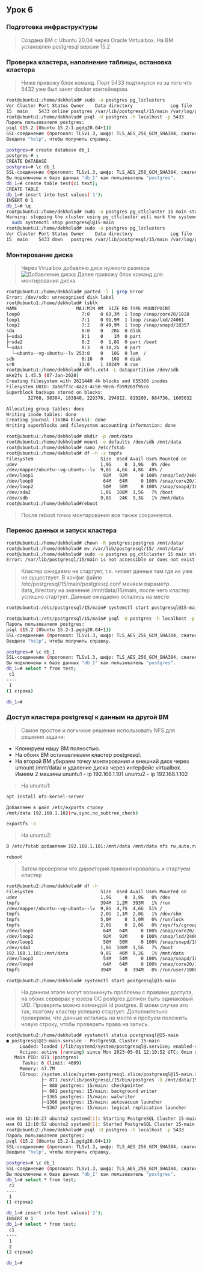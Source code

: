 ## Урок 6

### Подготовка инфраструктуры
> Создана ВМ с Ubuntu 20.04 через Oracle Virtualbox.
  На ВМ установлен postgresql версии 15.2
### Проверка кластера, наполнение таблицы, остановка кластера
> Ниже привожу блок команд. Порт 5433 подтянулся из за того что 5432 уже был занят docker контейнером.

```bash
root@ubuntu1:/home/dekholud# sudo -u postgres pg_lsclusters
Ver Cluster Port Status Owner    Data directory              Log file
15  main    5433 online postgres /var/lib/postgresql/15/main /var/log/postgresql/postgresql-15-main.log
root@ubuntu1:/home/dekholud# psql -U postgres -h localhost -p 5433
Пароль пользователя postgres:
psql (15.2 (Ubuntu 15.2-1.pgdg20.04+1))
SSL-соединение (протокол: TLSv1.3, шифр: TLS_AES_256_GCM_SHA384, сжатие: выкл.)
Введите "help", чтобы получить справку.

postgres=# create database db_1
postgres-# ;
CREATE DATABASE
postgres=# \c db_1
SSL-соединение (протокол: TLSv1.3, шифр: TLS_AES_256_GCM_SHA384, сжатие: выкл.)
Вы подключены к базе данных "db_1" как пользователь "postgres".
db_1=# create table test(c1 text);
CREATE TABLE
db_1=# insert into test values('1');
INSERT 0 1
db_1=# \q
root@ubuntu1:/home/dekholud# sudo -u postgres pg_ctlcluster 15 main stop
Warning: stopping the cluster using pg_ctlcluster will mark the systemd unit as failed. Consider using systemctl:
  sudo systemctl stop postgresql@15-main
root@ubuntu1:/home/dekholud# sudo -u postgres pg_lsclusters
Ver Cluster Port Status Owner    Data directory              Log file
15  main    5433 down   postgres /var/lib/postgresql/15/main /var/log/postgresql/postgresql-15-main.log
```
### Монтирование диска
> Через Virualbox добавляю диск нужного размера
![Добавление диска](img/hdd.png?raw=true "Добавление диска")
Далее привожу блок команд для монтирования диска

```bash
root@ubuntu1:/home/dekholud# parted -l | grep Error
Error: /dev/sdb: unrecognised disk label
root@ubuntu1:/home/dekholud# lsblk
NAME                      MAJ:MIN RM  SIZE RO TYPE MOUNTPOINT
loop0                       7:0    0 63,3M  1 loop /snap/core20/1828
loop1                       7:1    0 91,9M  1 loop /snap/lxd/24061
loop2                       7:2    0 49,9M  1 loop /snap/snapd/18357
sda                         8:0    0   20G  0 disk
├─sda1                      8:1    0    1M  0 part
├─sda2                      8:2    0  1,8G  0 part /boot
└─sda3                      8:3    0 18,2G  0 part
  └─ubuntu--vg-ubuntu--lv 253:0    0   10G  0 lvm  /
sdb                         8:16   0   10G  0 disk
sr0                        11:0    1 1024M  0 rom
root@ubuntu1:/home/dekholud# mkfs.ext4 -L datapartition /dev/sdb
mke2fs 1.45.5 (07-Jan-2020)
Creating filesystem with 2621440 4k blocks and 655360 inodes
Filesystem UUID: 3ab6ff3c-4a23-4c50-90c6-fb99269f95c6
Superblock backups stored on blocks:
        32768, 98304, 163840, 229376, 294912, 819200, 884736, 1605632

Allocating group tables: done
Writing inode tables: done
Creating journal (16384 blocks): done
Writing superblocks and filesystem accounting information: done

root@ubuntu1:/home/dekholud# mkdir -p /mnt/data
root@ubuntu1:/home/dekholud# mount -o defaults /dev/sdb /mnt/data
root@ubuntu1:/home/dekholud# nano /etc/fstab
root@ubuntu1:/home/dekholud# df -h -x tmpfs
Filesystem                         Size  Used Avail Use% Mounted on
udev                               1,9G     0  1,9G   0% /dev
/dev/mapper/ubuntu--vg-ubuntu--lv  9,8G  4,6G  4,8G  49% /
/dev/loop1                          92M   92M     0 100% /snap/lxd/24061
/dev/loop0                          64M   64M     0 100% /snap/core20/1828
/dev/loop2                          50M   50M     0 100% /snap/snapd/18357
/dev/sda2                          1,8G  108M  1,5G   7% /boot
/dev/sdb                           9,8G   24K  9,3G   1% /mnt/data
root@ubuntu1:/home/dekholud#reboot
```
> После reboot точка монтирования все также сохраняется.

### Перенос данных и запуск кластера
```bash
root@ubuntu1:/home/dekholud# chown -R postgres:postgres /mnt/data/
root@ubuntu1:/home/dekholud# mv /var/lib/postgresql/15/ /mnt/data/
root@ubuntu1:/home/dekholud# sudo -u postgres pg_ctlcluster 15 main start
Error: /var/lib/postgresql/15/main is not accessible or does not exist
```
> Кластер ожидаемо не стартует, т.к. читает данные там где их уже не существует. В конфиг файле /etc/postgresql/15/main/postgresql.conf меняем параметр data_directory на значение /mnt/data/15/main, после чего кластер успешно стартует. Данные ожидаемо остались на месте:
```bash
root@ubuntu1:/etc/postgresql/15/main# systemctl start postgresql@15-main

root@ubuntu1:/etc/postgresql/15/main# psql -U postgres -h localhost -p 5433
Пароль пользователя postgres:
psql (15.2 (Ubuntu 15.2-1.pgdg20.04+1))
SSL-соединение (протокол: TLSv1.3, шифр: TLS_AES_256_GCM_SHA384, сжатие: выкл.)
Введите "help", чтобы получить справку.

postgres=# \c db_1
SSL-соединение (протокол: TLSv1.3, шифр: TLS_AES_256_GCM_SHA384, сжатие: выкл.)
Вы подключены к базе данных "db_1" как пользователь "postgres".
db_1=# select * from test;
 c1
----
 1
(1 строка)

db_1=#
```

### Доступ кластера postgresql к данным на другой ВМ

> Самое простое и логичное решение использовать NFS для решения задачи:

- Клонируем нашу ВМ полностью.
- На обоих ВМ останавливаем кластер postgresql.
- На второй ВМ убираем точку монтирования и внешний диск через umount /mnt/data/ и удаление диска через интерфейс virtualbox.
Имеем 2 машины
ununtu1 - ip 192.168.1.101
ununtu2 - ip 192.168.1.102

> На ununtu1:

```bash
apt install nfs-kernel-server

Добавляем в файл /etc/exports строку 
/mnt/data 192.168.1.102(rw,sync,no_subtree_check)

exportfs -a
```
> На ununtu2:

```bash
В /etc/fstab добавляем 192.168.1.101:/mnt/data /mnt/data nfs rw,auto,rw 0 2

reboot
```
> Затем проверяем что директория примонтировалась и стартуем кластер

```bash
root@ubuntu2:/home/dekholud# df -h
Filesystem                         Size  Used Avail Use% Mounted on
udev                               1,9G     0  1,9G   0% /dev
tmpfs                              394M  1,2M  393M   1% /run
/dev/mapper/ubuntu--vg-ubuntu--lv  9,8G  4,7G  4,6G  51% /
tmpfs                              2,0G  1,1M  2,0G   1% /dev/shm
tmpfs                              5,0M     0  5,0M   0% /run/lock
tmpfs                              2,0G     0  2,0G   0% /sys/fs/cgroup
/dev/loop0                          64M   64M     0 100% /snap/core20/1828
/dev/loop2                          92M   92M     0 100% /snap/lxd/24061
/dev/loop1                          50M   50M     0 100% /snap/snapd/18357
/dev/sda2                          1,8G  108M  1,5G   7% /boot
192.168.1.101:/mnt/data            9,8G   46M  9,2G   1% /mnt/data
/dev/loop3                          54M   54M     0 100% /snap/snapd/18933
/dev/loop4                          64M   64M     0 100% /snap/core20/1852
tmpfs                              394M     0  394M   0% /run/user/1000

root@ubuntu2:/home/dekholud# systemctl start postgresql@15-main

```
> На данном этапе могут возникнуть проблемы с правами доступа, на обоих серверах у юзера ОС postgres должен быть одинаковый UID. Проверить можно командой id postgres. В моем случае это так, поэтому кластер успешно стартует.
Дополнительно проверяем, что данные остались на месте и пробуем положить новую строку, чтобы проверить права на запись.

```bash
root@ubuntu2:/home/dekholud# systemctl status postgresql@15-main
● postgresql@15-main.service - PostgreSQL Cluster 15-main
     Loaded: loaded (/lib/systemd/system/postgresql@.service; enabled-runtime; vendor preset: enabled)
     Active: active (running) since Mon 2023-05-01 12:10:52 UTC; 6min ago
   Main PID: 871 (postgres)
      Tasks: 6 (limit: 4609)
     Memory: 47.7M
     CGroup: /system.slice/system-postgresql.slice/postgresql@15-main.service
             ├─ 871 /usr/lib/postgresql/15/bin/postgres -D /mnt/data/15/main -c config_file=/etc/postgresql/15/main/postgresql.conf
             ├─ 880 postgres: 15/main: checkpointer
             ├─ 881 postgres: 15/main: background writer
             ├─1365 postgres: 15/main: walwriter
             ├─1366 postgres: 15/main: autovacuum launcher
             └─1367 postgres: 15/main: logical replication launcher

мая 01 12:10:27 ubuntu2 systemd[1]: Starting PostgreSQL Cluster 15-main...
мая 01 12:10:52 ubuntu2 systemd[1]: Started PostgreSQL Cluster 15-main.
root@ubuntu2:/home/dekholud# psql -U postgres -h localhost -p 5433
Пароль пользователя postgres:
psql (15.2 (Ubuntu 15.2-1.pgdg20.04+1))
SSL-соединение (протокол: TLSv1.3, шифр: TLS_AES_256_GCM_SHA384, сжатие: выкл.)
Введите "help", чтобы получить справку.

postgres=# \c db_1
SSL-соединение (протокол: TLSv1.3, шифр: TLS_AES_256_GCM_SHA384, сжатие: выкл.)
Вы подключены к базе данных "db_1" как пользователь "postgres".
db_1=# select * from test;
 c1
----
 1
(1 строка)

db_1=# insert into test values('2');
INSERT 0 1
db_1=# select * from test;
 c1
----
 1
 2
(2 строки)

db_1=#
```